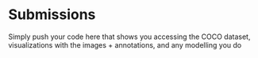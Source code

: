 # Submissions
Simply push your code here that shows you accessing the COCO dataset, visualizations with the images + annotations, and any modelling you do
